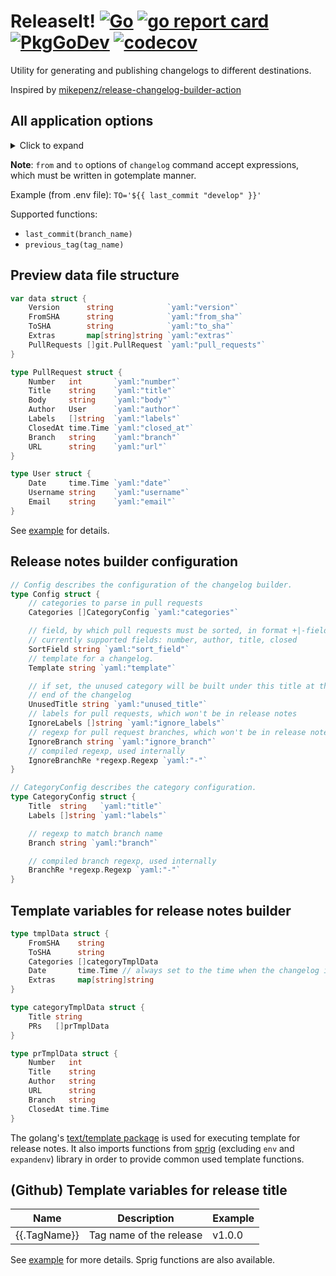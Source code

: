# ReleaseIt! [![Go](https://github.com/Semior001/releaseit/actions/workflows/.go.yaml/badge.svg)](https://github.com/Semior001/releaseit/actions/workflows/.go.yaml) [![go report card](https://goreportcard.com/badge/github.com/semior001/releaseit)](https://goreportcard.com/report/github.com/semior001/releaseit) [![PkgGoDev](https://pkg.go.dev/badge/github.com/Semior001/releaseit)](https://pkg.go.dev/github.com/Semior001/releaseit) [![codecov](https://codecov.io/gh/Semior001/releaseit/branch/master/graph/badge.svg?token=0MAV99RJ1C)](https://codecov.io/gh/Semior001/releaseit)

Utility for generating and publishing changelogs to different destinations.

Inspired by [mikepenz/release-changelog-builder-action](https://github.com/mikepenz/release-changelog-builder-action)

## All application options
<details>
<summary>Click to expand</summary>

```
Application Options:
      --dbg                                    turn on debug mode [$DEBUG]

Help Options:
  -h, --help                                   Show this help message

[preview command options]
          --data-file=     path to the file with release data [$DATA_FILE]
          --extras=        extra variables to use in the template, will be merged (env primary) with ones in the config file [$EXTRAS]
          --conf_location= location to the config file [$CONF_LOCATION]

[changelog command options]
          --from=                              sha to start release notes from [$FROM]
          --to=                                sha to end release notes to (default: {{ previous_tag .From }}) [$TO]
          --timeout=                           timeout for assembling the release (default: 5m) [$TIMEOUT]
          --squash-commit-rx=                  regexp to match squash commits (default: ^squash:(.?)+$) [$SQUASH_COMMIT_RX]
          --conf_location=                     location to the config file [$CONF_LOCATION]
          --extras=                            extra variables to use in the template [$EXTRAS]

    engine:
          --engine.type=[github|gitlab]        type of the repository engine [$ENGINE_TYPE]

    github:
          --engine.github.timeout=             timeout for http requests (default: 5s) [$ENGINE_GITHUB_TIMEOUT]

    repo:
          --engine.github.repo.owner=          owner of the repository [$ENGINE_GITHUB_REPO_OWNER]
          --engine.github.repo.name=           name of the repository [$ENGINE_GITHUB_REPO_NAME]

    basic_auth:
          --engine.github.basic_auth.username= username for basic auth [$ENGINE_GITHUB_BASIC_AUTH_USERNAME]
          --engine.github.basic_auth.password= password for basic auth [$ENGINE_GITHUB_BASIC_AUTH_PASSWORD]

    gitlab:
          --engine.gitlab.token=               token to connect to the gitlab repository [$ENGINE_GITLAB_TOKEN]
          --engine.gitlab.base_url=            base url of the gitlab instance [$ENGINE_GITLAB_BASE_URL]
          --engine.gitlab.project_id=          project id of the repository [$ENGINE_GITLAB_PROJECT_ID]
          --engine.gitlab.timeout=             timeout for http requests (default: 5s) [$ENGINE_GITLAB_TIMEOUT]

    notify:
          --notify.stdout                      print release notes to stdout [$NOTIFY_STDOUT]

    telegram:
          --notify.telegram.chat_id=           id of the chat, where the release notes will be sent [$NOTIFY_TELEGRAM_CHAT_ID]
          --notify.telegram.token=             bot token [$NOTIFY_TELEGRAM_TOKEN]
          --notify.telegram.web_page_preview   request telegram to preview for web links [$NOTIFY_TELEGRAM_WEB_PAGE_PREVIEW]
          --notify.telegram.timeout=           timeout for http requests (default: 5s) [$NOTIFY_TELEGRAM_TIMEOUT]

    github:
          --notify.github.timeout=             timeout for http requests (default: 5s) [$NOTIFY_GITHUB_TIMEOUT]
          --notify.github.release_name_tmpl=   template for release name [$NOTIFY_GITHUB_RELEASE_NAME_TMPL]

    repo:
          --notify.github.repo.owner=          owner of the repository [$NOTIFY_GITHUB_REPO_OWNER]
          --notify.github.repo.name=           name of the repository [$NOTIFY_GITHUB_REPO_NAME]

    basic_auth:
          --notify.github.basic_auth.username= username for basic auth [$NOTIFY_GITHUB_BASIC_AUTH_USERNAME]
          --notify.github.basic_auth.password= password for basic auth [$NOTIFY_GITHUB_BASIC_AUTH_PASSWORD]

    mattermost-hook:
          --notify.mattermost-hook.base_url=   base url of the mattermost server [$NOTIFY_MATTERMOST_HOOK_BASE_URL]
          --notify.mattermost-hook.id=         id of the hook, where the release notes will be sent [$NOTIFY_MATTERMOST_HOOK_ID]
          --notify.mattermost-hook.timeout=    timeout for http requests (default: 5s) [$NOTIFY_MATTERMOST_HOOK_TIMEOUT]

    post:
          --notify.post.url=                   url to send the release notes [$NOTIFY_POST_URL]
          --notify.post.timeout=               timeout for http requests (default: 5s) [$NOTIFY_POST_TIMEOUT]
```

</details>

**Note**: `from` and `to` options of `changelog` command accept expressions, which must be written in gotemplate manner.

Example (from .env file): `TO='${{ last_commit "develop" }}'`

Supported functions:
- `last_commit(branch_name)`
- `previous_tag(tag_name)`

## Preview data file structure
```go
var data struct {
    Version      string            `yaml:"version"`
    FromSHA      string            `yaml:"from_sha"`
    ToSHA        string            `yaml:"to_sha"`
    Extras       map[string]string `yaml:"extras"`
    PullRequests []git.PullRequest `yaml:"pull_requests"`
}

type PullRequest struct {
    Number   int       `yaml:"number"`
    Title    string    `yaml:"title"`
    Body     string    `yaml:"body"`
    Author   User      `yaml:"author"`
    Labels   []string  `yaml:"labels"`
    ClosedAt time.Time `yaml:"closed_at"`
    Branch   string    `yaml:"branch"`
    URL      string    `yaml:"url"`
}

type User struct {
    Date     time.Time `yaml:"date"`
    Username string    `yaml:"username"`
    Email    string    `yaml:"email"`
}
```

See [example](_example/preview_data.yaml) for details.

## Release notes builder configuration
```go
// Config describes the configuration of the changelog builder.
type Config struct {
	// categories to parse in pull requests
	Categories []CategoryConfig `yaml:"categories"`

	// field, by which pull requests must be sorted, in format +|-field
	// currently supported fields: number, author, title, closed
	SortField string `yaml:"sort_field"`
	// template for a changelog.
	Template string `yaml:"template"`

	// if set, the unused category will be built under this title at the
	// end of the changelog
	UnusedTitle string `yaml:"unused_title"`
	// labels for pull requests, which won't be in release notes
	IgnoreLabels []string `yaml:"ignore_labels"`
	// regexp for pull request branches, which won't be in release notes
	IgnoreBranch string `yaml:"ignore_branch"`
	// compiled regexp, used internally
	IgnoreBranchRe *regexp.Regexp `yaml:"-"`
}

// CategoryConfig describes the category configuration.
type CategoryConfig struct {
	Title  string   `yaml:"title"`
	Labels []string `yaml:"labels"`

	// regexp to match branch name
	Branch string `yaml:"branch"`

	// compiled branch regexp, used internally
	BranchRe *regexp.Regexp `yaml:"-"`
}
```

## Template variables for release notes builder
```go
type tmplData struct {
	FromSHA    string
	ToSHA      string
	Categories []categoryTmplData
	Date       time.Time // always set to the time when the changelog is generated
	Extras     map[string]string
}

type categoryTmplData struct {
	Title string
	PRs   []prTmplData
}

type prTmplData struct {
	Number   int
	Title    string
	Author   string
	URL      string
	Branch   string
	ClosedAt time.Time
}
```

The golang's [text/template package](https://pkg.go.dev/text/template) is used for executing template for release notes. 
It also imports functions from [sprig](http://masterminds.github.io/sprig/) (excluding `env` and `expandenv`) library in 
order to provide common used template functions.

## (Github) Template variables for release title

| Name         | Description             | Example |
|--------------|-------------------------|---------|
| {{.TagName}} | Tag name of the release | v1.0.0  |

See [example](_example/config.yaml) for more details.
Sprig functions are also available.
